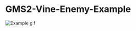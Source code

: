 # GMS2-Vine-Enemy-Example

![Example gif](https://media4.giphy.com/media/jarA4xEhsqqA1ua448/giphy.gif?cid=790b761157ed0e412ef75496bd941580c835f51125112f97&rid=giphy.gif&ct=g)

